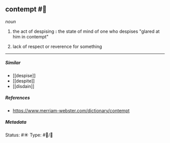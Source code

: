 ## contempt #🧠 

_noun_

1. the act of despising **:** the state of mind of one who despises
"glared at him in contempt"

2. lack of respect or reverence for something

___
##### Similar
-   [[despise]]
-   [[despite]]
-   [[disdain]]

##### References 
- https://www.merriam-webster.com/dictionary/contempt

##### Metadata
Status: #☀️ 
Type: #🔵/💬 